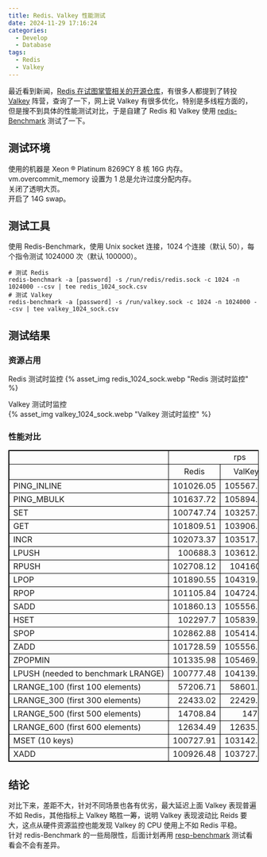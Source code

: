```yaml
---
title: Redis、Valkey 性能测试
date: 2024-11-29 17:16:24
categories:
  - Develop
  - Database
tags:
  - Redis
  - Valkey
---
```


最近看到新闻，[Redis 在试图掌管相关的开源仓库](https://www.infoq.cn/article/IEJLgTB9AayJAhOw9dzr?utm_campaign=geek_search&utm_content=geek_search&utm_medium=geek_search&utm_source=geek_search&utm_term=geek_search)，有很多人都提到了转投
[Valkey](https://valkey.io/) 阵营，查询了一下，网上说 Valkey 有很多优化，特别是多线程方面的，但是搜不到具体的性能测试对比，于是自建了 
Redis 和 Valkey 使用 [redis-Benchmark](https://redis.io/docs/latest/operate/oss_and_stack/management/optimization/benchmarks/) 
测试了一下。

<!--more-->

## 测试环境
使用的机器是 Xeon ® Platinum 8269CY 8 核 16G 内存。  
vm.overcommit_memory 设置为 1 总是允许过度分配内存。  
关闭了透明大页。  
开启了 14G swap。  

## 测试工具
使用 Redis-Benchmark，使用 Unix socket 连接，1024 个连接（默认 50），每个指令测试 1024000 次（默认 100000）。  
```shell
# 测试 Redis
redis-benchmark -a [password] -s /run/redis/redis.sock -c 1024 -n 1024000 --csv | tee redis_1024_sock.csv
# 测试 Valkey
redis-benchmark -a [password] -s /run/valkey.sock -c 1024 -n 1024000 --csv | tee valkey_1024_sock.csv
```

## 测试结果
### 资源占用
Redis 测试时监控
{% asset_img redis_1024_sock.webp "Redis 测试时监控" %}


Valkey 测试时监控  
{% asset_img valkey_1024_sock.webp "Valkey 测试时监控" %}

### 性能对比
<table style="width: 100%; overflow-x: auto; display: block; white-space: nowrap; border: 1px solid black; border-collapse: collapse;">
    <tr>
        <td style="border: 1px solid black;"></td>
        <td colspan="3" style="border: 1px solid black; text-align: center;">rps</td>
        <td colspan="3" style="border: 1px solid black; text-align: center;">avg_latency_ms</td>
        <td colspan="3" style="border: 1px solid black; text-align: center;">min_latency_ms</td>
        <td colspan="3" style="border: 1px solid black; text-align: center;">p50_latency_ms</td>
        <td colspan="3" style="border: 1px solid black; text-align: center;">p95_latency_ms</td>
        <td colspan="3" style="border: 1px solid black; text-align: center;">p99_latency_ms</td>
        <td colspan="3" style="border: 1px solid black; text-align: center;">max_latency_ms</td>
    </tr>
    <tr>
        <td style="border: 1px solid black;"></td>
        <td style="border: 1px solid black; text-align: center;">Redis</td>
        <td style="border: 1px solid black; text-align: center;">ValKey</td>
        <td style="border: 1px solid black; text-align: center;">对比</td>
        <td style="border: 1px solid black; text-align: center;">Redis</td>
        <td style="border: 1px solid black; text-align: center;">ValKey</td>
        <td style="border: 1px solid black; text-align: center;">对比</td>
        <td style="border: 1px solid black; text-align: center;">Redis</td>
        <td style="border: 1px solid black; text-align: center;">ValKey</td>
        <td style="border: 1px solid black; text-align: center;">对比</td>
        <td style="border: 1px solid black; text-align: center;">Redis</td>
        <td style="border: 1px solid black; text-align: center;">ValKey</td>
        <td style="border: 1px solid black; text-align: center;">对比</td>
        <td style="border: 1px solid black; text-align: center;">Redis</td>
        <td style="border: 1px solid black; text-align: center;">ValKey</td>
        <td style="border: 1px solid black; text-align: center;">对比</td>
        <td style="border: 1px solid black; text-align: center;">Redis</td>
        <td style="border: 1px solid black; text-align: center;">ValKey</td>
        <td style="border: 1px solid black; text-align: center;">对比</td>
        <td style="border: 1px solid black; text-align: center;">Redis</td>
        <td style="border: 1px solid black; text-align: center;">ValKey</td>
        <td style="border: 1px solid black; text-align: center;">对比</td>
    </tr>
    <tr>
        <td style="border: 1px solid black;">PING_INLINE</td>
        <td style="border: 1px solid black; text-align: right;">101026.05</td>
        <td style="border: 1px solid black; text-align: right;">105567.02</td>
        <td style="border: 1px solid black; text-align: right;">4.49%</td>
        <td style="border: 1px solid black; text-align: right;">5.079</td>
        <td style="border: 1px solid black; text-align: right;">4.864</td>
        <td style="border: 1px solid black; text-align: right;">-4.23%</td>
        <td style="border: 1px solid black; text-align: right;">2.72</td>
        <td style="border: 1px solid black; text-align: right;">2.072</td>
        <td style="border: 1px solid black; text-align: right;">-23.82%</td>
        <td style="border: 1px solid black; text-align: right;">5.055</td>
        <td style="border: 1px solid black; text-align: right;">4.839</td>
        <td style="border: 1px solid black; text-align: right;">-4.27%</td>
        <td style="border: 1px solid black; text-align: right;">5.391</td>
        <td style="border: 1px solid black; text-align: right;">5.119</td>
        <td style="border: 1px solid black; text-align: right;">-5.05%</td>
        <td style="border: 1px solid black; text-align: right;">5.599</td>
        <td style="border: 1px solid black; text-align: right;">5.319</td>
        <td style="border: 1px solid black; text-align: right;">-5.00%</td>
        <td style="border: 1px solid black; text-align: right;">25.807</td>
        <td style="border: 1px solid black; text-align: right;">33.183</td>
        <td style="border: 1px solid black; text-align: right;">28.58%</td>
    </tr>
    <tr>
        <td style="border: 1px solid black;">PING_MBULK</td>
        <td style="border: 1px solid black; text-align: right;">101637.72</td>
        <td style="border: 1px solid black; text-align: right;">105894.52</td>
        <td style="border: 1px solid black; text-align: right;">4.19%</td>
        <td style="border: 1px solid black; text-align: right;">5.043</td>
        <td style="border: 1px solid black; text-align: right;">4.844</td>
        <td style="border: 1px solid black; text-align: right;">-3.95%</td>
        <td style="border: 1px solid black; text-align: right;">2.272</td>
        <td style="border: 1px solid black; text-align: right;">2.224</td>
        <td style="border: 1px solid black; text-align: right;">-2.11%</td>
        <td style="border: 1px solid black; text-align: right;">5.031</td>
        <td style="border: 1px solid black; text-align: right;">4.823</td>
        <td style="border: 1px solid black; text-align: right;">-4.13%</td>
        <td style="border: 1px solid black; text-align: right;">5.367</td>
        <td style="border: 1px solid black; text-align: right;">5.127</td>
        <td style="border: 1px solid black; text-align: right;">-4.47%</td>
        <td style="border: 1px solid black; text-align: right;">5.583</td>
        <td style="border: 1px solid black; text-align: right;">5.335</td>
        <td style="border: 1px solid black; text-align: right;">-4.44%</td>
        <td style="border: 1px solid black; text-align: right;">11.175</td>
        <td style="border: 1px solid black; text-align: right;">21.439</td>
        <td style="border: 1px solid black; text-align: right;">91.85%</td>
    </tr>
    <tr>
        <td style="border: 1px solid black;">SET</td>
        <td style="border: 1px solid black; text-align: right;">100747.74</td>
        <td style="border: 1px solid black; text-align: right;">103257.04</td>
        <td style="border: 1px solid black; text-align: right;">2.49%</td>
        <td style="border: 1px solid black; text-align: right;">5.089</td>
        <td style="border: 1px solid black; text-align: right;">4.972</td>
        <td style="border: 1px solid black; text-align: right;">-2.30%</td>
        <td style="border: 1px solid black; text-align: right;">3</td>
        <td style="border: 1px solid black; text-align: right;">2.12</td>
        <td style="border: 1px solid black; text-align: right;">-29.33%</td>
        <td style="border: 1px solid black; text-align: right;">5.079</td>
        <td style="border: 1px solid black; text-align: right;">4.935</td>
        <td style="border: 1px solid black; text-align: right;">-2.84%</td>
        <td style="border: 1px solid black; text-align: right;">5.415</td>
        <td style="border: 1px solid black; text-align: right;">5.263</td>
        <td style="border: 1px solid black; text-align: right;">-2.81%</td>
        <td style="border: 1px solid black; text-align: right;">5.591</td>
        <td style="border: 1px solid black; text-align: right;">5.455</td>
        <td style="border: 1px solid black; text-align: right;">-2.43%</td>
        <td style="border: 1px solid black; text-align: right;">12.631</td>
        <td style="border: 1px solid black; text-align: right;">25.727</td>
        <td style="border: 1px solid black; text-align: right;">103.68%</td>
    </tr>
    <tr>
        <td style="border: 1px solid black;">GET</td>
        <td style="border: 1px solid black; text-align: right;">101809.51</td>
        <td style="border: 1px solid black; text-align: right;">103906.65</td>
        <td style="border: 1px solid black; text-align: right;">2.06%</td>
        <td style="border: 1px solid black; text-align: right;">5.035</td>
        <td style="border: 1px solid black; text-align: right;">4.939</td>
        <td style="border: 1px solid black; text-align: right;">-1.91%</td>
        <td style="border: 1px solid black; text-align: right;">1.96</td>
        <td style="border: 1px solid black; text-align: right;">2.848</td>
        <td style="border: 1px solid black; text-align: right;">45.31%</td>
        <td style="border: 1px solid black; text-align: right;">5.023</td>
        <td style="border: 1px solid black; text-align: right;">4.903</td>
        <td style="border: 1px solid black; text-align: right;">-2.39%</td>
        <td style="border: 1px solid black; text-align: right;">5.375</td>
        <td style="border: 1px solid black; text-align: right;">5.215</td>
        <td style="border: 1px solid black; text-align: right;">-2.98%</td>
        <td style="border: 1px solid black; text-align: right;">5.599</td>
        <td style="border: 1px solid black; text-align: right;">5.375</td>
        <td style="border: 1px solid black; text-align: right;">-4.00%</td>
        <td style="border: 1px solid black; text-align: right;">11.783</td>
        <td style="border: 1px solid black; text-align: right;">25.503</td>
        <td style="border: 1px solid black; text-align: right;">116.44%</td>
    </tr>
    <tr>
        <td style="border: 1px solid black;">INCR</td>
        <td style="border: 1px solid black; text-align: right;">102073.37</td>
        <td style="border: 1px solid black; text-align: right;">103517.99</td>
        <td style="border: 1px solid black; text-align: right;">1.42%</td>
        <td style="border: 1px solid black; text-align: right;">5.022</td>
        <td style="border: 1px solid black; text-align: right;">4.958</td>
        <td style="border: 1px solid black; text-align: right;">-1.27%</td>
        <td style="border: 1px solid black; text-align: right;">2.072</td>
        <td style="border: 1px solid black; text-align: right;">2.64</td>
        <td style="border: 1px solid black; text-align: right;">27.41%</td>
        <td style="border: 1px solid black; text-align: right;">5.015</td>
        <td style="border: 1px solid black; text-align: right;">4.935</td>
        <td style="border: 1px solid black; text-align: right;">-1.60%</td>
        <td style="border: 1px solid black; text-align: right;">5.343</td>
        <td style="border: 1px solid black; text-align: right;">5.231</td>
        <td style="border: 1px solid black; text-align: right;">-2.10%</td>
        <td style="border: 1px solid black; text-align: right;">5.551</td>
        <td style="border: 1px solid black; text-align: right;">5.463</td>
        <td style="border: 1px solid black; text-align: right;">-1.59%</td>
        <td style="border: 1px solid black; text-align: right;">12.135</td>
        <td style="border: 1px solid black; text-align: right;">21.839</td>
        <td style="border: 1px solid black; text-align: right;">79.97%</td>
    </tr>
    <tr>
        <td style="border: 1px solid black;">LPUSH</td>
        <td style="border: 1px solid black; text-align: right;">100688.3</td>
        <td style="border: 1px solid black; text-align: right;">103612.26</td>
        <td style="border: 1px solid black; text-align: right;">2.90%</td>
        <td style="border: 1px solid black; text-align: right;">5.092</td>
        <td style="border: 1px solid black; text-align: right;">4.953</td>
        <td style="border: 1px solid black; text-align: right;">-2.73%</td>
        <td style="border: 1px solid black; text-align: right;">2.8</td>
        <td style="border: 1px solid black; text-align: right;">2.656</td>
        <td style="border: 1px solid black; text-align: right;">-5.14%</td>
        <td style="border: 1px solid black; text-align: right;">5.079</td>
        <td style="border: 1px solid black; text-align: right;">4.919</td>
        <td style="border: 1px solid black; text-align: right;">-3.15%</td>
        <td style="border: 1px solid black; text-align: right;">5.415</td>
        <td style="border: 1px solid black; text-align: right;">5.223</td>
        <td style="border: 1px solid black; text-align: right;">-3.55%</td>
        <td style="border: 1px solid black; text-align: right;">5.599</td>
        <td style="border: 1px solid black; text-align: right;">5.407</td>
        <td style="border: 1px solid black; text-align: right;">-3.43%</td>
        <td style="border: 1px solid black; text-align: right;">12.855</td>
        <td style="border: 1px solid black; text-align: right;">25.999</td>
        <td style="border: 1px solid black; text-align: right;">102.25%</td>
    </tr>
    <tr>
        <td style="border: 1px solid black;">RPUSH</td>
        <td style="border: 1px solid black; text-align: right;">102708.12</td>
        <td style="border: 1px solid black; text-align: right;">104160.3</td>
        <td style="border: 1px solid black; text-align: right;">1.41%</td>
        <td style="border: 1px solid black; text-align: right;">4.988</td>
        <td style="border: 1px solid black; text-align: right;">4.927</td>
        <td style="border: 1px solid black; text-align: right;">-1.22%</td>
        <td style="border: 1px solid black; text-align: right;">2.08</td>
        <td style="border: 1px solid black; text-align: right;">2.44</td>
        <td style="border: 1px solid black; text-align: right;">17.31%</td>
        <td style="border: 1px solid black; text-align: right;">4.975</td>
        <td style="border: 1px solid black; text-align: right;">4.911</td>
        <td style="border: 1px solid black; text-align: right;">-1.29%</td>
        <td style="border: 1px solid black; text-align: right;">5.319</td>
        <td style="border: 1px solid black; text-align: right;">5.207</td>
        <td style="border: 1px solid black; text-align: right;">-2.11%</td>
        <td style="border: 1px solid black; text-align: right;">5.527</td>
        <td style="border: 1px solid black; text-align: right;">5.407</td>
        <td style="border: 1px solid black; text-align: right;">-2.17%</td>
        <td style="border: 1px solid black; text-align: right;">12.039</td>
        <td style="border: 1px solid black; text-align: right;">22.703</td>
        <td style="border: 1px solid black; text-align: right;">88.58%</td>
    </tr>
    <tr>
        <td style="border: 1px solid black;">LPOP</td>
        <td style="border: 1px solid black; text-align: right;">101890.55</td>
        <td style="border: 1px solid black; text-align: right;">104319.48</td>
        <td style="border: 1px solid black; text-align: right;">2.38%</td>
        <td style="border: 1px solid black; text-align: right;">5.035</td>
        <td style="border: 1px solid black; text-align: right;">4.92</td>
        <td style="border: 1px solid black; text-align: right;">-2.28%</td>
        <td style="border: 1px solid black; text-align: right;">2.848</td>
        <td style="border: 1px solid black; text-align: right;">2.816</td>
        <td style="border: 1px solid black; text-align: right;">-1.12%</td>
        <td style="border: 1px solid black; text-align: right;">5.023</td>
        <td style="border: 1px solid black; text-align: right;">4.895</td>
        <td style="border: 1px solid black; text-align: right;">-2.55%</td>
        <td style="border: 1px solid black; text-align: right;">5.319</td>
        <td style="border: 1px solid black; text-align: right;">5.191</td>
        <td style="border: 1px solid black; text-align: right;">-2.41%</td>
        <td style="border: 1px solid black; text-align: right;">5.543</td>
        <td style="border: 1px solid black; text-align: right;">5.415</td>
        <td style="border: 1px solid black; text-align: right;">-2.31%</td>
        <td style="border: 1px solid black; text-align: right;">13.287</td>
        <td style="border: 1px solid black; text-align: right;">24.063</td>
        <td style="border: 1px solid black; text-align: right;">81.10%</td>
    </tr>
    <tr>
        <td style="border: 1px solid black;">RPOP</td>
        <td style="border: 1px solid black; text-align: right;">101105.84</td>
        <td style="border: 1px solid black; text-align: right;">104724.89</td>
        <td style="border: 1px solid black; text-align: right;">3.58%</td>
        <td style="border: 1px solid black; text-align: right;">5.072</td>
        <td style="border: 1px solid black; text-align: right;">4.901</td>
        <td style="border: 1px solid black; text-align: right;">-3.37%</td>
        <td style="border: 1px solid black; text-align: right;">2.688</td>
        <td style="border: 1px solid black; text-align: right;">2.784</td>
        <td style="border: 1px solid black; text-align: right;">3.57%</td>
        <td style="border: 1px solid black; text-align: right;">5.055</td>
        <td style="border: 1px solid black; text-align: right;">4.871</td>
        <td style="border: 1px solid black; text-align: right;">-3.64%</td>
        <td style="border: 1px solid black; text-align: right;">5.335</td>
        <td style="border: 1px solid black; text-align: right;">5.151</td>
        <td style="border: 1px solid black; text-align: right;">-3.45%</td>
        <td style="border: 1px solid black; text-align: right;">5.519</td>
        <td style="border: 1px solid black; text-align: right;">5.311</td>
        <td style="border: 1px solid black; text-align: right;">-3.77%</td>
        <td style="border: 1px solid black; text-align: right;">14.807</td>
        <td style="border: 1px solid black; text-align: right;">26.495</td>
        <td style="border: 1px solid black; text-align: right;">78.94%</td>
    </tr>
    <tr>
        <td style="border: 1px solid black;">SADD</td>
        <td style="border: 1px solid black; text-align: right;">101860.13</td>
        <td style="border: 1px solid black; text-align: right;">105556.12</td>
        <td style="border: 1px solid black; text-align: right;">3.63%</td>
        <td style="border: 1px solid black; text-align: right;">5.032</td>
        <td style="border: 1px solid black; text-align: right;">4.862</td>
        <td style="border: 1px solid black; text-align: right;">-3.38%</td>
        <td style="border: 1px solid black; text-align: right;">2.408</td>
        <td style="border: 1px solid black; text-align: right;">2.736</td>
        <td style="border: 1px solid black; text-align: right;">13.62%</td>
        <td style="border: 1px solid black; text-align: right;">5.023</td>
        <td style="border: 1px solid black; text-align: right;">4.831</td>
        <td style="border: 1px solid black; text-align: right;">-3.82%</td>
        <td style="border: 1px solid black; text-align: right;">5.335</td>
        <td style="border: 1px solid black; text-align: right;">5.111</td>
        <td style="border: 1px solid black; text-align: right;">-4.20%</td>
        <td style="border: 1px solid black; text-align: right;">5.527</td>
        <td style="border: 1px solid black; text-align: right;">5.399</td>
        <td style="border: 1px solid black; text-align: right;">-2.32%</td>
        <td style="border: 1px solid black; text-align: right;">11.895</td>
        <td style="border: 1px solid black; text-align: right;">24.687</td>
        <td style="border: 1px solid black; text-align: right;">107.54%</td>
    </tr>
    <tr>
        <td style="border: 1px solid black;">HSET</td>
        <td style="border: 1px solid black; text-align: right;">102297.7</td>
        <td style="border: 1px solid black; text-align: right;">105839.79</td>
        <td style="border: 1px solid black; text-align: right;">3.46%</td>
        <td style="border: 1px solid black; text-align: right;">5.012</td>
        <td style="border: 1px solid black; text-align: right;">4.851</td>
        <td style="border: 1px solid black; text-align: right;">-3.21%</td>
        <td style="border: 1px solid black; text-align: right;">2.984</td>
        <td style="border: 1px solid black; text-align: right;">1.984</td>
        <td style="border: 1px solid black; text-align: right;">-33.51%</td>
        <td style="border: 1px solid black; text-align: right;">5.007</td>
        <td style="border: 1px solid black; text-align: right;">4.823</td>
        <td style="border: 1px solid black; text-align: right;">-3.67%</td>
        <td style="border: 1px solid black; text-align: right;">5.295</td>
        <td style="border: 1px solid black; text-align: right;">5.119</td>
        <td style="border: 1px solid black; text-align: right;">-3.32%</td>
        <td style="border: 1px solid black; text-align: right;">5.495</td>
        <td style="border: 1px solid black; text-align: right;">5.351</td>
        <td style="border: 1px solid black; text-align: right;">-2.62%</td>
        <td style="border: 1px solid black; text-align: right;">13.111</td>
        <td style="border: 1px solid black; text-align: right;">26.959</td>
        <td style="border: 1px solid black; text-align: right;">105.62%</td>
    </tr>
    <tr>
        <td style="border: 1px solid black;">SPOP</td>
        <td style="border: 1px solid black; text-align: right;">102862.88</td>
        <td style="border: 1px solid black; text-align: right;">105414.87</td>
        <td style="border: 1px solid black; text-align: right;">2.48%</td>
        <td style="border: 1px solid black; text-align: right;">4.984</td>
        <td style="border: 1px solid black; text-align: right;">4.868</td>
        <td style="border: 1px solid black; text-align: right;">-2.33%</td>
        <td style="border: 1px solid black; text-align: right;">2.32</td>
        <td style="border: 1px solid black; text-align: right;">2.568</td>
        <td style="border: 1px solid black; text-align: right;">10.69%</td>
        <td style="border: 1px solid black; text-align: right;">4.975</td>
        <td style="border: 1px solid black; text-align: right;">4.839</td>
        <td style="border: 1px solid black; text-align: right;">-2.73%</td>
        <td style="border: 1px solid black; text-align: right;">5.271</td>
        <td style="border: 1px solid black; text-align: right;">5.127</td>
        <td style="border: 1px solid black; text-align: right;">-2.73%</td>
        <td style="border: 1px solid black; text-align: right;">5.447</td>
        <td style="border: 1px solid black; text-align: right;">5.351</td>
        <td style="border: 1px solid black; text-align: right;">-1.76%</td>
        <td style="border: 1px solid black; text-align: right;">13.495</td>
        <td style="border: 1px solid black; text-align: right;">23.919</td>
        <td style="border: 1px solid black; text-align: right;">77.24%</td>
    </tr>
    <tr>
        <td style="border: 1px solid black;">ZADD</td>
        <td style="border: 1px solid black; text-align: right;">101728.59</td>
        <td style="border: 1px solid black; text-align: right;">105556.12</td>
        <td style="border: 1px solid black; text-align: right;">3.76%</td>
        <td style="border: 1px solid black; text-align: right;">5.04</td>
        <td style="border: 1px solid black; text-align: right;">4.863</td>
        <td style="border: 1px solid black; text-align: right;">-3.51%</td>
        <td style="border: 1px solid black; text-align: right;">3.088</td>
        <td style="border: 1px solid black; text-align: right;">2.768</td>
        <td style="border: 1px solid black; text-align: right;">-10.36%</td>
        <td style="border: 1px solid black; text-align: right;">5.023</td>
        <td style="border: 1px solid black; text-align: right;">4.839</td>
        <td style="border: 1px solid black; text-align: right;">-3.66%</td>
        <td style="border: 1px solid black; text-align: right;">5.375</td>
        <td style="border: 1px solid black; text-align: right;">5.151</td>
        <td style="border: 1px solid black; text-align: right;">-4.17%</td>
        <td style="border: 1px solid black; text-align: right;">5.639</td>
        <td style="border: 1px solid black; text-align: right;">5.399</td>
        <td style="border: 1px solid black; text-align: right;">-4.26%</td>
        <td style="border: 1px solid black; text-align: right;">13.143</td>
        <td style="border: 1px solid black; text-align: right;">20.751</td>
        <td style="border: 1px solid black; text-align: right;">57.89%</td>
    </tr>
    <tr>
        <td style="border: 1px solid black;">ZPOPMIN</td>
        <td style="border: 1px solid black; text-align: right;">101335.98</td>
        <td style="border: 1px solid black; text-align: right;">105469.16</td>
        <td style="border: 1px solid black; text-align: right;">4.08%</td>
        <td style="border: 1px solid black; text-align: right;">5.059</td>
        <td style="border: 1px solid black; text-align: right;">4.867</td>
        <td style="border: 1px solid black; text-align: right;">-3.80%</td>
        <td style="border: 1px solid black; text-align: right;">2.944</td>
        <td style="border: 1px solid black; text-align: right;">2.416</td>
        <td style="border: 1px solid black; text-align: right;">-17.93%</td>
        <td style="border: 1px solid black; text-align: right;">5.055</td>
        <td style="border: 1px solid black; text-align: right;">4.839</td>
        <td style="border: 1px solid black; text-align: right;">-4.27%</td>
        <td style="border: 1px solid black; text-align: right;">5.407</td>
        <td style="border: 1px solid black; text-align: right;">5.111</td>
        <td style="border: 1px solid black; text-align: right;">-5.47%</td>
        <td style="border: 1px solid black; text-align: right;">5.663</td>
        <td style="border: 1px solid black; text-align: right;">5.327</td>
        <td style="border: 1px solid black; text-align: right;">-5.93%</td>
        <td style="border: 1px solid black; text-align: right;">11.199</td>
        <td style="border: 1px solid black; text-align: right;">25.615</td>
        <td style="border: 1px solid black; text-align: right;">128.73%</td>
    </tr>
    <tr>
        <td style="border: 1px solid black;">LPUSH (needed to benchmark LRANGE)</td>
        <td style="border: 1px solid black; text-align: right;">100777.48</td>
        <td style="border: 1px solid black; text-align: right;">104139.12</td>
        <td style="border: 1px solid black; text-align: right;">3.34%</td>
        <td style="border: 1px solid black; text-align: right;">5.088</td>
        <td style="border: 1px solid black; text-align: right;">4.928</td>
        <td style="border: 1px solid black; text-align: right;">-3.14%</td>
        <td style="border: 1px solid black; text-align: right;">2.528</td>
        <td style="border: 1px solid black; text-align: right;">2.64</td>
        <td style="border: 1px solid black; text-align: right;">4.43%</td>
        <td style="border: 1px solid black; text-align: right;">5.071</td>
        <td style="border: 1px solid black; text-align: right;">4.903</td>
        <td style="border: 1px solid black; text-align: right;">-3.31%</td>
        <td style="border: 1px solid black; text-align: right;">5.399</td>
        <td style="border: 1px solid black; text-align: right;">5.215</td>
        <td style="border: 1px solid black; text-align: right;">-3.41%</td>
        <td style="border: 1px solid black; text-align: right;">5.599</td>
        <td style="border: 1px solid black; text-align: right;">5.431</td>
        <td style="border: 1px solid black; text-align: right;">-3.00%</td>
        <td style="border: 1px solid black; text-align: right;">13.487</td>
        <td style="border: 1px solid black; text-align: right;">25.615</td>
        <td style="border: 1px solid black; text-align: right;">89.92%</td>
    </tr>
    <tr>
        <td style="border: 1px solid black;">LRANGE_100 (first 100 elements)</td>
        <td style="border: 1px solid black; text-align: right;">57206.71</td>
        <td style="border: 1px solid black; text-align: right;">58601.35</td>
        <td style="border: 1px solid black; text-align: right;">2.44%</td>
        <td style="border: 1px solid black; text-align: right;">8.958</td>
        <td style="border: 1px solid black; text-align: right;">8.746</td>
        <td style="border: 1px solid black; text-align: right;">-2.37%</td>
        <td style="border: 1px solid black; text-align: right;">4.816</td>
        <td style="border: 1px solid black; text-align: right;">4.896</td>
        <td style="border: 1px solid black; text-align: right;">1.66%</td>
        <td style="border: 1px solid black; text-align: right;">8.911</td>
        <td style="border: 1px solid black; text-align: right;">8.735</td>
        <td style="border: 1px solid black; text-align: right;">-1.98%</td>
        <td style="border: 1px solid black; text-align: right;">9.471</td>
        <td style="border: 1px solid black; text-align: right;">9.839</td>
        <td style="border: 1px solid black; text-align: right;">3.89%</td>
        <td style="border: 1px solid black; text-align: right;">9.783</td>
        <td style="border: 1px solid black; text-align: right;">10.319</td>
        <td style="border: 1px solid black; text-align: right;">5.48%</td>
        <td style="border: 1px solid black; text-align: right;">25.615</td>
        <td style="border: 1px solid black; text-align: right;">35.775</td>
        <td style="border: 1px solid black; text-align: right;">39.66%</td>
    </tr>
    <tr>
        <td style="border: 1px solid black;">LRANGE_300 (first 300 elements)</td>
        <td style="border: 1px solid black; text-align: right;">22433.02</td>
        <td style="border: 1px solid black; text-align: right;">22429.58</td>
        <td style="border: 1px solid black; text-align: right;">-0.02%</td>
        <td style="border: 1px solid black; text-align: right;">22.825</td>
        <td style="border: 1px solid black; text-align: right;">22.825</td>
        <td style="border: 1px solid black; text-align: right;">0.00%</td>
        <td style="border: 1px solid black; text-align: right;">5.08</td>
        <td style="border: 1px solid black; text-align: right;">4.912</td>
        <td style="border: 1px solid black; text-align: right;">-3.31%</td>
        <td style="border: 1px solid black; text-align: right;">22.831</td>
        <td style="border: 1px solid black; text-align: right;">22.831</td>
        <td style="border: 1px solid black; text-align: right;">0.00%</td>
        <td style="border: 1px solid black; text-align: right;">26.367</td>
        <td style="border: 1px solid black; text-align: right;">27.391</td>
        <td style="border: 1px solid black; text-align: right;">3.88%</td>
        <td style="border: 1px solid black; text-align: right;">27.471</td>
        <td style="border: 1px solid black; text-align: right;">28.271</td>
        <td style="border: 1px solid black; text-align: right;">2.91%</td>
        <td style="border: 1px solid black; text-align: right;">58.687</td>
        <td style="border: 1px solid black; text-align: right;">63.199</td>
        <td style="border: 1px solid black; text-align: right;">7.69%</td>
    </tr>
    <tr>
        <td style="border: 1px solid black;">LRANGE_500 (first 500 elements)</td>
        <td style="border: 1px solid black; text-align: right;">14708.84</td>
        <td style="border: 1px solid black; text-align: right;">14761</td>
        <td style="border: 1px solid black; text-align: right;">0.35%</td>
        <td style="border: 1px solid black; text-align: right;">34.813</td>
        <td style="border: 1px solid black; text-align: right;">34.682</td>
        <td style="border: 1px solid black; text-align: right;">-0.38%</td>
        <td style="border: 1px solid black; text-align: right;">4.928</td>
        <td style="border: 1px solid black; text-align: right;">4.976</td>
        <td style="border: 1px solid black; text-align: right;">0.97%</td>
        <td style="border: 1px solid black; text-align: right;">34.815</td>
        <td style="border: 1px solid black; text-align: right;">34.687</td>
        <td style="border: 1px solid black; text-align: right;">-0.37%</td>
        <td style="border: 1px solid black; text-align: right;">39.711</td>
        <td style="border: 1px solid black; text-align: right;">42.143</td>
        <td style="border: 1px solid black; text-align: right;">6.12%</td>
        <td style="border: 1px solid black; text-align: right;">41.439</td>
        <td style="border: 1px solid black; text-align: right;">43.775</td>
        <td style="border: 1px solid black; text-align: right;">5.64%</td>
        <td style="border: 1px solid black; text-align: right;">98.111</td>
        <td style="border: 1px solid black; text-align: right;">98.879</td>
        <td style="border: 1px solid black; text-align: right;">0.78%</td>
    </tr>
    <tr>
        <td style="border: 1px solid black;">LRANGE_600 (first 600 elements)</td>
        <td style="border: 1px solid black; text-align: right;">12634.49</td>
        <td style="border: 1px solid black; text-align: right;">12635.27</td>
        <td style="border: 1px solid black; text-align: right;">0.01%</td>
        <td style="border: 1px solid black; text-align: right;">40.527</td>
        <td style="border: 1px solid black; text-align: right;">40.517</td>
        <td style="border: 1px solid black; text-align: right;">-0.02%</td>
        <td style="border: 1px solid black; text-align: right;">4.944</td>
        <td style="border: 1px solid black; text-align: right;">4.952</td>
        <td style="border: 1px solid black; text-align: right;">0.16%</td>
        <td style="border: 1px solid black; text-align: right;">40.511</td>
        <td style="border: 1px solid black; text-align: right;">40.511</td>
        <td style="border: 1px solid black; text-align: right;">0.00%</td>
        <td style="border: 1px solid black; text-align: right;">42.719</td>
        <td style="border: 1px solid black; text-align: right;">49.439</td>
        <td style="border: 1px solid black; text-align: right;">15.73%</td>
        <td style="border: 1px solid black; text-align: right;">44.383</td>
        <td style="border: 1px solid black; text-align: right;">52.383</td>
        <td style="border: 1px solid black; text-align: right;">18.02%</td>
        <td style="border: 1px solid black; text-align: right;">110.911</td>
        <td style="border: 1px solid black; text-align: right;">110.335</td>
        <td style="border: 1px solid black; text-align: right;">-0.52%</td>
    </tr>
    <tr>
        <td style="border: 1px solid black;">MSET (10 keys)</td>
        <td style="border: 1px solid black; text-align: right;">100727.91</td>
        <td style="border: 1px solid black; text-align: right;">103142.62</td>
        <td style="border: 1px solid black; text-align: right;">2.40%</td>
        <td style="border: 1px solid black; text-align: right;">5.1</td>
        <td style="border: 1px solid black; text-align: right;">4.985</td>
        <td style="border: 1px solid black; text-align: right;">-2.25%</td>
        <td style="border: 1px solid black; text-align: right;">2.552</td>
        <td style="border: 1px solid black; text-align: right;">2.6</td>
        <td style="border: 1px solid black; text-align: right;">1.88%</td>
        <td style="border: 1px solid black; text-align: right;">5.063</td>
        <td style="border: 1px solid black; text-align: right;">4.927</td>
        <td style="border: 1px solid black; text-align: right;">-2.69%</td>
        <td style="border: 1px solid black; text-align: right;">5.391</td>
        <td style="border: 1px solid black; text-align: right;">5.287</td>
        <td style="border: 1px solid black; text-align: right;">-1.93%</td>
        <td style="border: 1px solid black; text-align: right;">5.655</td>
        <td style="border: 1px solid black; text-align: right;">5.991</td>
        <td style="border: 1px solid black; text-align: right;">5.94%</td>
        <td style="border: 1px solid black; text-align: right;">17.599</td>
        <td style="border: 1px solid black; text-align: right;">26.623</td>
        <td style="border: 1px solid black; text-align: right;">51.28%</td>
    </tr>
    <tr>
        <td style="border: 1px solid black;">XADD</td>
        <td style="border: 1px solid black; text-align: right;">100926.48</td>
        <td style="border: 1px solid black; text-align: right;">103727.72</td>
        <td style="border: 1px solid black; text-align: right;">2.78%</td>
        <td style="border: 1px solid black; text-align: right;">5.083</td>
        <td style="border: 1px solid black; text-align: right;">4.95</td>
        <td style="border: 1px solid black; text-align: right;">-2.62%</td>
        <td style="border: 1px solid black; text-align: right;">2.424</td>
        <td style="border: 1px solid black; text-align: right;">2.816</td>
        <td style="border: 1px solid black; text-align: right;">16.17%</td>
        <td style="border: 1px solid black; text-align: right;">5.071</td>
        <td style="border: 1px solid black; text-align: right;">4.911</td>
        <td style="border: 1px solid black; text-align: right;">-3.16%</td>
        <td style="border: 1px solid black; text-align: right;">5.391</td>
        <td style="border: 1px solid black; text-align: right;">5.263</td>
        <td style="border: 1px solid black; text-align: right;">-2.37%</td>
        <td style="border: 1px solid black; text-align: right;">5.575</td>
        <td style="border: 1px solid black; text-align: right;">5.775</td>
        <td style="border: 1px solid black; text-align: right;">3.59%</td>
        <td style="border: 1px solid black; text-align: right;">13.615</td>
        <td style="border: 1px solid black; text-align: right;">26.351</td>
        <td style="border: 1px solid black; text-align: right;">93.54%</td>
    </tr>
</table>

## 结论
对比下来，差距不大，针对不同场景也各有优劣，最大延迟上面 Valkey 表现普遍不如 Redis，其他指标上 Valkey 略胜一筹，说明 Valkey 表现波动比
Reids 要大，这点从硬件资源监控也能发现 Valkey 的 CPU 使用上不如 Redis 平稳。  
针对 redis-Benchmark 的一些局限性，后面计划再用 [resp-benchmark](https://github.com/tair-opensource/resp-benchmark)
测试看看会不会有差异。
